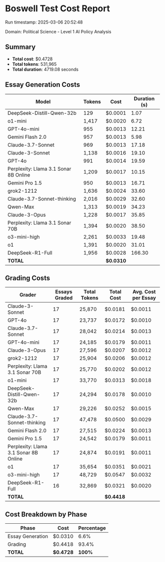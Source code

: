 # Boswell Test Cost Report

Run timestamp: 2025-03-06 20:52:48

Domain: Political Science - Level 1 AI Policy Analysis

## Summary

- **Total cost**: $0.4728
- **Total tokens**: 531,965
- **Total duration**: 4719.08 seconds

## Essay Generation Costs

| Model | Tokens | Cost | Duration (s) |
|-------|--------|------|--------------|
| DeepSeek-Distill-Qwen-32b | 129 | $0.0001 | 1.07 |
| o1-mini | 1,417 | $0.0020 | 6.72 |
| GPT-4o-mini | 955 | $0.0013 | 12.21 |
| Gemini Flash 2.0 | 957 | $0.0013 | 5.98 |
| Claude-3.7-Sonnet | 969 | $0.0013 | 17.18 |
| Claude-3-Sonnet | 1,138 | $0.0016 | 19.10 |
| GPT-4o | 991 | $0.0014 | 19.59 |
| Perplexity: Llama 3.1 Sonar 8B Online | 1,209 | $0.0017 | 10.15 |
| Gemini Pro 1.5 | 950 | $0.0013 | 16.71 |
| grok2-1212 | 1,636 | $0.0024 | 33.60 |
| Claude-3.7-Sonnet-thinking | 2,016 | $0.0029 | 32.60 |
| Qwen-Max | 1,313 | $0.0019 | 34.23 |
| Claude-3-Opus | 1,228 | $0.0017 | 35.85 |
| Perplexity: Llama 3.1 Sonar 70B | 1,394 | $0.0020 | 38.50 |
| o3-mini-high | 2,261 | $0.0033 | 19.48 |
| o1 | 1,391 | $0.0020 | 31.01 |
| DeepSeek-R1-Full | 1,956 | $0.0028 | 166.30 |
| **TOTAL** | | **$0.0310** | |

## Grading Costs

| Grader | Essays Graded | Total Tokens | Total Cost | Avg. Cost per Essay |
|--------|---------------|--------------|------------|---------------------|
| Claude-3-Sonnet | 17 | 25,870 | $0.0181 | $0.0011 |
| GPT-4o | 17 | 23,737 | $0.0172 | $0.0010 |
| Claude-3.7-Sonnet | 17 | 28,042 | $0.0214 | $0.0013 |
| GPT-4o-mini | 17 | 24,185 | $0.0179 | $0.0011 |
| Claude-3-Opus | 17 | 27,596 | $0.0207 | $0.0012 |
| grok2-1212 | 17 | 25,904 | $0.0206 | $0.0012 |
| Perplexity: Llama 3.1 Sonar 70B | 17 | 25,770 | $0.0202 | $0.0012 |
| o1-mini | 17 | 33,770 | $0.0313 | $0.0018 |
| DeepSeek-Distill-Qwen-32b | 17 | 24,294 | $0.0178 | $0.0010 |
| Qwen-Max | 17 | 29,226 | $0.0252 | $0.0015 |
| Claude-3.7-Sonnet-thinking | 17 | 47,478 | $0.0500 | $0.0029 |
| Gemini Flash 2.0 | 17 | 27,515 | $0.0224 | $0.0013 |
| Gemini Pro 1.5 | 17 | 24,542 | $0.0179 | $0.0011 |
| Perplexity: Llama 3.1 Sonar 8B Online | 17 | 24,874 | $0.0191 | $0.0011 |
| o1 | 17 | 35,654 | $0.0351 | $0.0021 |
| o3-mini-high | 17 | 48,729 | $0.0547 | $0.0032 |
| DeepSeek-R1-Full | 16 | 32,869 | $0.0321 | $0.0020 |
| **TOTAL** | | | **$0.4418** | |

## Cost Breakdown by Phase

| Phase | Cost | Percentage |
|-------|------|------------|
| Essay Generation | $0.0310 | 6.6% |
| Grading | $0.4418 | 93.4% |
| **TOTAL** | **$0.4728** | **100%** |
